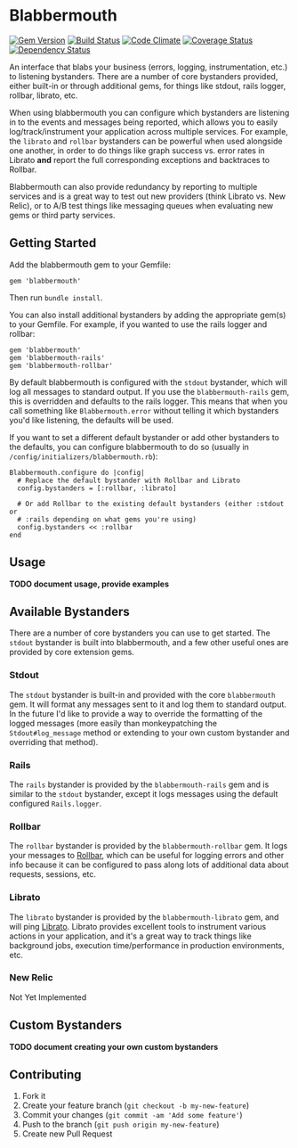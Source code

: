 # Blabbermouth

[![Gem Version](https://badge.fury.io/rb/blabbermouth.png)](http://badge.fury.io/rb/blabbermouth)
[![Build Status](https://travis-ci.org/markrebec/blabbermouth.png)](https://travis-ci.org/markrebec/blabbermouth)
[![Code Climate](https://codeclimate.com/github/markrebec/blabbermouth.png)](https://codeclimate.com/github/markrebec/blabbermouth)
[![Coverage Status](https://coveralls.io/repos/markrebec/blabbermouth/badge.png?branch=master)](https://coveralls.io/r/markrebec/blabbermouth?branch=master)
[![Dependency Status](https://gemnasium.com/markrebec/blabbermouth.png)](https://gemnasium.com/markrebec/blabbermouth)

An interface that blabs your business (errors, logging, instrumentation, etc.) to listening bystanders. There are a number of core bystanders provided, either built-in or through additional gems, for things like stdout, rails logger, rollbar, librato, etc.

When using blabbermouth you can configure which bystanders are listening in to the events and messages being reported, which allows you to easily log/track/instrument your application across multiple services. For example, the `librato` and `rollbar` bystanders can be powerful when used alongside one another, in order to do things like graph success vs. error rates in Librato **and** report the full corresponding exceptions and backtraces to Rollbar.

Blabbermouth can also provide redundancy by reporting to multiple services and is a great way to test out new providers (think Librato vs. New Relic), or to A/B test things like messaging queues when evaluating new gems or third party services.

## Getting Started

Add the blabbermouth gem to your Gemfile:

    gem 'blabbermouth'

Then run `bundle install`.

You can also install additional bystanders by adding the appropriate gem(s) to your Gemfile. For example, if you wanted to use the rails logger and rollbar:

    gem 'blabbermouth'
    gem 'blabbermouth-rails'
    gem 'blabbermouth-rollbar'

By default blabbermouth is configured with the `stdout` bystander, which will log all messages to standard output. If you use the `blabbermouth-rails` gem, this is overridden and defaults to the rails logger. This means that when you call something like `Blabbermouth.error` without telling it which bystanders you'd like listening, the defaults will be used.

If you want to set a different default bystander or add other bystanders to the defaults, you can configure blabbermouth to do so (usually in `/config/initializers/blabbermouth.rb`):

    Blabbermouth.configure do |config|
      # Replace the default bystander with Rollbar and Librato
      config.bystanders = [:rollbar, :librato]
      
      # Or add Rollbar to the existing default bystanders (either :stdout or
      # :rails depending on what gems you're using)
      config.bystanders << :rollbar
    end

## Usage

**TODO document usage, provide examples**

## Available Bystanders

There are a number of core bystanders you can use to get started. The `stdout` bystander is built into blabbermouth, and a few other useful ones are provided by core extension gems.

### Stdout

The `stdout` bystander is built-in and provided with the core `blabbermouth` gem. It will format any messages sent to it and log them to standard output. In the future I'd like to provide a way to override the formatting of the logged messages (more easily than monkeypatching the `Stdout#log_message` method or extending to your own custom bystander and overriding that method).

### Rails

The `rails` bystander is provided by the `blabbermouth-rails` gem and is similar to the `stdout` bystander, except it logs messages using the default configured `Rails.logger`.

### Rollbar

The `rollbar` bystander is provided by the `blabbermouth-rollbar` gem. It logs your messages to [Rollbar](http://rollbar.com), which can be useful for logging errors and other info because it can be configured to pass along lots of additional data about requests, sessions, etc.

### Librato

The `librato` bystander is provided by the `blabbermouth-librato` gem, and will ping [Librato](http://librato.com). Librato provides excellent tools to instrument various actions in your application, and it's a great way to track things like background jobs, execution time/performance in production environments, etc. 

### New Relic

Not Yet Implemented

## Custom Bystanders

**TODO document creating your own custom bystanders**

## Contributing
1. Fork it
2. Create your feature branch (`git checkout -b my-new-feature`)
3. Commit your changes (`git commit -am 'Add some feature'`)
4. Push to the branch (`git push origin my-new-feature`)
5. Create new Pull Request
